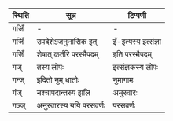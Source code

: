| स्थिति | सूत्र | टिप्पणी |
| ----- | ------- | ------ |
| गजिँ | - | - |
| गजिँ | उपदेशेऽजनुनासिक इत् | इँ-इत्यस्य इत्संज्ञा |
| गजिँ | शेषात् कर्तरि परस्मैपदम् | इति परस्मैपदम् |
| गज् | तस्य लोपः | इत्संज्ञकस्य लोपः |
| गन्ज् | इदितो नुम् धातोः | नुमागामः |
| गंज् | नश्चापदान्तस्य झलि | अनुस्वारः |
| गञ्ज् | अनुस्वारस्य ययि परसवर्णः | परसवर्णः |
